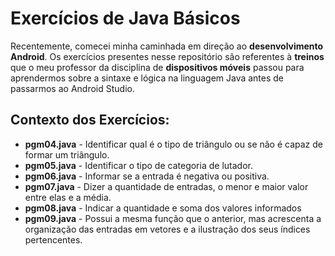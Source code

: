 # Exercícios de Java Básicos

Recentemente, comecei minha caminhada em direção ao **desenvolvimento Android**. Os exercícios presentes nesse repositório são referentes à **treinos** que o meu professor da disciplina de **dispositivos móveis** passou para aprendermos sobre a sintaxe e lógica na linguagem Java antes de passarmos ao Android Studio. 

## Contexto dos Exercícios:

 - **pgm04.java** - Identificar qual é o tipo de triângulo ou se não é capaz de formar um triângulo.
 - **pgm05.java** - Identificar o tipo de categoria de lutador.
 - **pgm06.java** - Informar se a entrada é negativa ou positiva.
 - **pgm07.java** - Dizer a quantidade de entradas, o menor e maior valor entre elas e a média.
 - **pgm08.java** - Indicar a quantidade e soma dos valores informados
 - **pgm09.java** - Possui a mesma função que o anterior, mas acrescenta a organização das entradas em vetores e a ilustração dos seus índices pertencentes.
